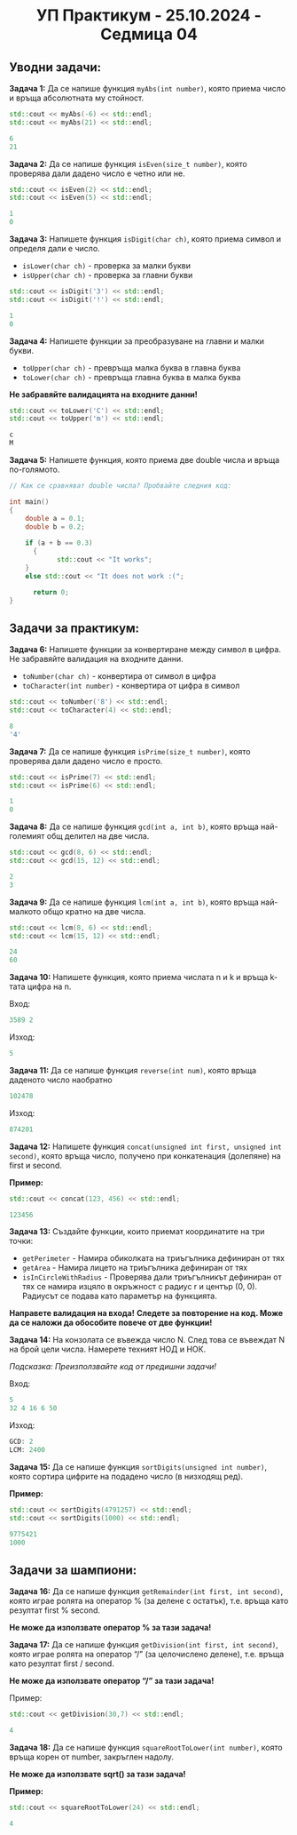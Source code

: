 <h1 align="center">УП Практикум - 25.10.2024 - Седмица 04</h1>

## Уводни задачи:

**Задача 1:** Да се напише функция `myAbs(int number)`, която приема число и връща абсолютната му стойност.

```c++
std::cout << myAbs(-6) << std::endl;
std::cout << myAbs(21) << std::endl;
```

```c++
6
21
```

**Задача 2:** Да се напише функция `isEven(size_t number)`, която проверява дали дадено число е четно или не.

```c++
std::cout << isEven(2) << std::endl;
std::cout << isEven(5) << std::endl;
```

```c++
1
0
```

**Задача 3:** Напишете функция `isDigit(char ch)`, която приема символ и определя дали е число.
* `isLower(char ch)` - проверка за малки букви
* `isUpper(char ch)` - проверка за главни букви

```c++
std::cout << isDigit('3') << std::endl;
std::cout << isDigit('!') << std::endl;
```

```c++
1
0
```

**Задача 4:** Напишете функции за преобразуване на главни и малки букви.
* `toUpper(char ch)` - превръща малка буква в главна буква
* `toLower(char ch)` - превръща главна буква в малка буква
  
**Не забравяйте валидацията на входните данни!**

```c++
std::cout << toLower('C') << std::endl;
std::cout << toUpper('m') << std::endl;
```

```c++
c
M
```

**Задача 5:** Напишете функция, която приема две double числа и връща по-голямото.

```c++
// Как се сравняват double числа? Пробвайте следния код:

int main()
{
   	double a = 0.1;
   	double b = 0.2;
 
   	if (a + b == 0.3)
      {
         	std::cout << "It works";
   	}
   	else std::cout << "It does not work :(";

      return 0;
}
```


## Задачи за практикум: 

**Задача 6:** Напишете функции за конвертиране между символ в цифра. Не забравяйте валидация на входните данни.

* `toNumber(char ch)` - конвертира от символ в цифра
* `toCharacter(int number)` - конвертира от цифра в символ

```c++
std::cout << toNumber('8') << std::endl;
std::cout << toCharacter(4) << std::endl;
```

```c++
8
'4'
```

**Задача 7:** Да се напише функция `isPrime(size_t number)`, която проверява дали дадено число е просто.

```c++
std::cout << isPrime(7) << std::endl;
std::cout << isPrime(6) << std::endl;
```

```c++
1
0
```

**Задача 8:** Да се напише функция `gcd(int a, int b)`, която връща най-големият общ делител на две числа.

```c++
std::cout << gcd(8, 6) << std::endl;
std::cout << gcd(15, 12) << std::endl;
```

```c++
2
3
```

**Задача 9:** Да се напише функция `lcm(int a, int b)`, която връща най-малкото общо кратно на две числа.

```c++
std::cout << lcm(8, 6) << std::endl;
std::cout << lcm(15, 12) << std::endl;
```

```c++
24
60
```

**Задача 10:** Напишете функция, която приема числата n и k и връща k-тата цифра на n.

Вход:

```c++
3589 2
```

Изход:

```c++
5
```

**Задача 11:** Да се напише функция `reverse(int num)`, която връща даденото число наобратно

```c++
102478
```

Изход:

```c++
874201
```

**Задача 12:** Напишете функция `concat(unsigned int first, unsigned int second)`, която връща число, получено при конкатенация (долепяне) на first и second.

**Пример:**

```c++
std::cout << concat(123, 456) << std::endl;
```

```c++
123456
```

**Задача 13:** Създайте функции, които приемат координатите на три точки:
* `getPerimeter` - Намира обиколката на триъгълника дефиниран от тях
* `getArea` - Намира лицето на триъгълника дефиниран от тях
* `isInCircleWithRadius` - Проверява дали триъгълникът дефиниран от тях се намира изцяло в окръжност с радиус r и център (0, 0). Радиусът се подава като параметър на функцията.

**Направете валидация на входа!**
**Следете за повторение на код. Може да се наложи да обособите повече от две функции!**

**Задача 14:** На конзолата се въвежда число N. След това се въвеждат N на брой цели числа. Намерете техният НОД и НОК. 

*Подсказка: Преизползвайте код от предишни задачи!*

Вход:

```c++
5
32 4 16 6 50
```

Изход:

```c++
GCD: 2
LCM: 2400
```

**Задача 15:** Да се напише функция `sortDigits(unsigned int number)`, която сортира цифрите на подадено число (в низходящ ред).

**Пример:**

```c++
std::cout << sortDigits(4791257) << std::endl;
std::cout << sortDigits(1000) << std::endl;
```

```c++
9775421
1000
```

## Задачи за шампиони:

**Задача 16:** Да се напише функция `getRemainder(int first, int second)`, която играе ролята на оператор % (за делене с остатък), т.е. връща като резултат first % second.

**Не може да използвате оператор % за тази задача!**

**Задача 17:** Да се напише функция `getDivision(int first, int second)`, която играе ролята на оператор “/” (за целочислено делене), т.е. връща като резултат first / second.

**Не може да използвате оператор “/” за тази задача!**

Пример:

```c++
std::cout << getDivision(30,7) << std::endl;
```

```c++
4
```

**Задача 18:** Да се напише функция `squareRootToLower(int number)`, която връща корен от number, закръглен надолу.

**Не може да използвате sqrt() за тази задача!**

**Пример:**

```c++
std::cout << squareRootToLower(24) << std::endl;
```

```c++
4
```
